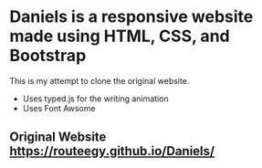 # Daniels is a responsive website made using HTML, CSS, and Bootstrap

This is my attempt to clone the original website.
- Uses typed.js for the writing animation
- Uses Font Awsome

## Original Website https://routeegy.github.io/Daniels/

